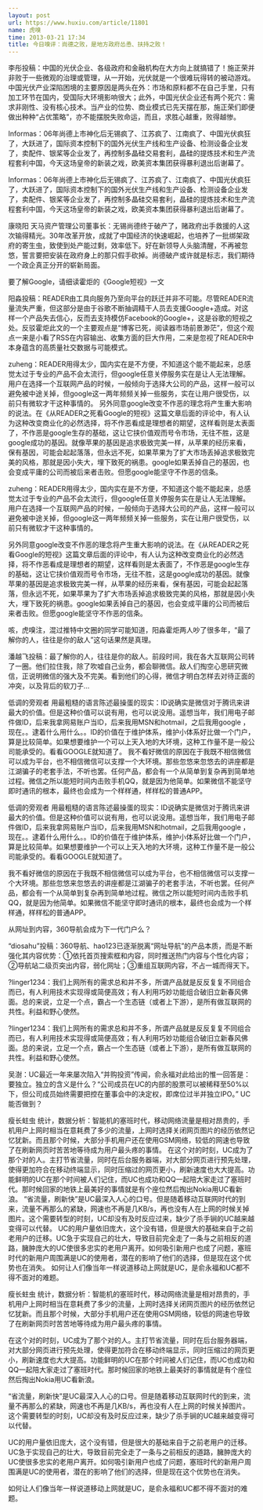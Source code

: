 ```yaml
---
layout: post
url: https://www.huxiu.com/article/11801
name: 虎嗅
time: 2013-03-21 17:34
title: 今日嗅评：尚德之败，是地方政府怂恿、扶持之败！
---
```

李彤投稿：中国的光伏企业、各级政府和金融机构在大方向上就搞错了！施正荣并非败于一些微观的治理或管理，从一开始，光伏就是一个很难玩得转的被动游戏。中国光伏产业深陷困境的主要原因是两头在外：市场和原料都不在自己手里，只有加工环节在国内，受国际大环境影响很大；此外，中国光伏企业还有两个死穴：需求非刚性、没有核心技术。当产业的位势、商业模式已先天摆在那，施正荣们即便做出种种“占优策略”，亦不能摆脱失败命运，而且，求胜心越重，败得越惨。

Informas：06年尚德上市神化后无锡疯了、江苏疯了、江南疯了、中国光伏疯狂了，大跃进了，国际资本控制下的国外光伏生产线和生产设备、检测设备企业发了，卖配件、银桨等企业发了，再控制多晶硅交易套利，晶硅的提炼技术和生产流程套利中国，今天这场皇帝的新装之戏，欧美资本集团获得暴利退出后谢幕了。

Informas：06年尚德上市神化后无锡疯了、江苏疯了、江南疯了、中国光伏疯狂了，大跃进了，国际资本控制下的国外光伏生产线和生产设备、检测设备企业发了，卖配件、银桨等企业发了，再控制多晶硅交易套利，晶硅的提炼技术和生产流程套利中国，今天这场皇帝的新装之戏，欧美资本集团获得暴利退出后谢幕了。

康晓阳 天马资产管理公司董事长：无锡尚德终于破产了，赌政府出手救援的人这次输得精光。30年改革开放，成就了中国经济的快速崛起，也培养了一批绑架政府的寄生虫，致使到处产能过剩，效率低下。好在新领导人头脑清醒，不再被忽悠，誓言要把安装在政府身上的那只假手砍掉。尚德破产或许就是标志，我们期待一个政企真正分开的崭新局面。

要了解Google，请细读霍炬的《Google短视》一文

阳淼投稿：READER由工具向服务乃至向平台的跃迁并非不可能。尽管READER流量流失严重，但这部分是由于谷歌不断抽调精干人员去支援Google+造成。对这样一个产品失去信心，反而去支持模仿Facebook的Google+，这是谷歌的短视之处。反驳霍炬此文的一个主要观点是“博客已死，阅读器市场前景渺茫”，但这个观点一来是小看了RSS在内容输出、收集方面的巨大作用，二来是忽视了READER中本身蕴含的高质量社交数据与可能模式。

zuheng：READER用得太少，国内实在是不方便，不知道这个能不能起来，总感觉太过于专业的产品不会太流行，但google任意关停服务实在是让人无法理解。用户在选择一个互联网产品的时候，一般倾向于选择大公司的产品，这样一般可以避免被中途关掉，但google这一两年频频关掉一些服务，实在让用户很受伤，以前只有微软才干这种事情的。 另外同意google改变不作恶的理念将产生重大影响的说法。在《从READER之死看Google的短视》这篇文章后面的评论中，有人认为这种改变商业化的必然选择，将不作恶看成是理想者的期望，这样看则是太表面了，不作恶是google生存的基础，这让它挟价值观而号令市场，无往不胜，这是google成功的基因。就像苹果的基因是追求极致完美一样，从苹果的经历来看，保有基因，可能会起起落落，但永远不死，如果苹果为了扩大市场丢掉追求极致完美的风格，那就是因小失大，埋下致死的祸患。google如果丢掉自己的基因，也会变成平庸的公司而被后来者击败。但愿google能坚守不作恶的信条。

zuheng：READER用得太少，国内实在是不方便，不知道这个能不能起来，总感觉太过于专业的产品不会太流行，但google任意关停服务实在是让人无法理解。用户在选择一个互联网产品的时候，一般倾向于选择大公司的产品，这样一般可以避免被中途关掉，但google这一两年频频关掉一些服务，实在让用户很受伤，以前只有微软才干这种事情的。

另外同意google改变不作恶的理念将产生重大影响的说法。在《从READER之死看Google的短视》这篇文章后面的评论中，有人认为这种改变商业化的必然选择，将不作恶看成是理想者的期望，这样看则是太表面了，不作恶是google生存的基础，这让它挟价值观而号令市场，无往不胜，这是google成功的基因。就像苹果的基因是追求极致完美一样，从苹果的经历来看，保有基因，可能会起起落落，但永远不死，如果苹果为了扩大市场丢掉追求极致完美的风格，那就是因小失大，埋下致死的祸患。google如果丢掉自己的基因，也会变成平庸的公司而被后来者击败。但愿google能坚守不作恶的信条。

咳，虎嗅注，混过推特中文圈的同学可能知道，阳淼霍炬两人吵了很多年，“最了解你的人，往往是你的敌人”这句话果然是真理。

潘越飞投稿：最了解你的人，往往是你的敌人。前段时间，我在各大互联网公司转了一圈。他们拉住我，除了吹嘘自己业务，都会聊微信。敌人们掏空心思研究微信，正说明微信的强大及不完美。看到他们的心得，微信才明白怎样去对待正面的冲突，以及背后的软刀子…

低调的旁观者 用最粗糙的语言陈述最操蛋的现实：ID说确实是微信对于腾讯来讲最大的价值。但是这种价值可以说有用，也可以说没用。遥想当年，我们用电子邮件做ID，后来我拿网易账户当ID，后来我用MSN和hotmail，之后我用google ，现在。。逮着什么用什么。。ID的价值在于维护体系，维护小体系好比做一个门户，算是比较简单。如果想要维护一个可以上天入地的大环境，这种工作量不是一般公司能承受的。看看GOOGLE就知道了。 我不看好微信的原因在于我既不相信微信可以成为平台，也不相信微信可以支撑一个大环境。那些忽悠来忽悠去的讲座都是江湖骗子的老套手法，不听也罢。任何产品，都会有一个从简单到复杂再到简单地过程。微信之所以能短时间内击败手机QQ，就是因为他简单。如果微信不能坚守即时通讯的根本，最终也会成为一个样样通，样样松的普通APP。

低调的旁观者 用最粗糙的语言陈述最操蛋的现实：ID说确实是微信对于腾讯来讲最大的价值。但是这种价值可以说有用，也可以说没用。遥想当年，我们用电子邮件做ID，后来我拿网易账户当ID，后来我用MSN和hotmail，之后我用google ，现在。。逮着什么用什么。。ID的价值在于维护体系，维护小体系好比做一个门户，算是比较简单。如果想要维护一个可以上天入地的大环境，这种工作量不是一般公司能承受的。看看GOOGLE就知道了。

我不看好微信的原因在于我既不相信微信可以成为平台，也不相信微信可以支撑一个大环境。那些忽悠来忽悠去的讲座都是江湖骗子的老套手法，不听也罢。任何产品，都会有一个从简单到复杂再到简单地过程。微信之所以能短时间内击败手机QQ，就是因为他简单。如果微信不能坚守即时通讯的根本，最终也会成为一个样样通，样样松的普通APP。

从网址到内容，360导航会成为下一代门户么？

“diosahu”投稿：360导航、hao123已逐渐脱离“网址导航”的产品本质，而是不断强化其内容优势：①依托首页搜索框和内容，同时推送热门内容与个性化内容；②导航站二级页突出内容，弱化网址；③重组互联网内容，不占一城而得天下。

?linger1234：我们上网所有的需求总和并不多，所谓产品就是反反复复不同组合而已，有人利用技术实现得或简便高效；有人利用巧妙功能组合破旧立新春风佛面。总的来说，立足一个点，霸占一个生态链（或者上下游），是所有做互联网的共性。利益和野心使然。

?linger1234：我们上网所有的需求总和并不多，所谓产品就是反反复复不同组合而已，有人利用技术实现得或简便高效；有人利用巧妙功能组合破旧立新春风佛面。总的来说，立足一个点，霸占一个生态链（或者上下游），是所有做互联网的共性。利益和野心使然。

吴澍：UC最近一年来屡次陷入“并购投资”传闻，俞永福对此给出的惟一回答是：要独立。独立的含义是什么？“公司成员在UC的内部的股票可以被稀释至50%以下，但公司成员始终需要把控在董事会中的决定权，即席位过半并独立IPO。” UC能否做到？

瘦长蛀虫 统计，数据分析：智能机的塞班时代，移动网络流量是相对昂贵的，手机用户上网时相当在意耗费了多少的流量，上网时选择关闭网页图片的经历依然记忆犹新。而且那个时候，大部分手机用户还在使用GSM网络，较低的网速也导致了在刷新网页时苦苦地等待成为用户最头疼的事情。 在这个对的时刻，UC成为了那个对的人。主打节省流量，同时在后台服务器端，对大部分网页进行预先处理，使得更加符合在移动终端显示，同时压缩过的网页更小，刷新速度也大大提高。功能鲜明的UC在那个时间被人们记住，而UC也成功和QQ一起陪大家走过了塞班时代。那时候回家的地铁上最美好的事情就是有个座位然后掏出Nokia用UC看新浪。 “省流量，刷新快”是UC最深入人心的口号。但是随着移动互联网时代的到来，流量不再那么的紧缺，网速也不再是几KB/s，再也没有人在上网的时候关掉图片。这个需要转型的时刻，UC却没有及时反应过来，缺少了杀手锏的UC越来越变得可以代替。 UC的用户量依旧庞大，这个没有错，但是很大的基础来自于之前老用户的迁移。UC急于实现自己的壮大，导致目前完全走了一条与之前相反的道路，臃肿庞大的UC使很多忠实的老用户离开。如何吸引新用户也成了问题，塞班时代的新用户周围满是UC的使用者，潜在的影响了他们的选择，但是现在这个优势也在消失。 如何让人们像当年一样说道移动上网就是UC，是俞永福和UC都不得不面对的难题。

瘦长蛀虫 统计，数据分析：智能机的塞班时代，移动网络流量是相对昂贵的，手机用户上网时相当在意耗费了多少的流量，上网时选择关闭网页图片的经历依然记忆犹新。而且那个时候，大部分手机用户还在使用GSM网络，较低的网速也导致了在刷新网页时苦苦地等待成为用户最头疼的事情。

在这个对的时刻，UC成为了那个对的人。主打节省流量，同时在后台服务器端，对大部分网页进行预先处理，使得更加符合在移动终端显示，同时压缩过的网页更小，刷新速度也大大提高。功能鲜明的UC在那个时间被人们记住，而UC也成功和QQ一起陪大家走过了塞班时代。那时候回家的地铁上最美好的事情就是有个座位然后掏出Nokia用UC看新浪。

“省流量，刷新快”是UC最深入人心的口号。但是随着移动互联网时代的到来，流量不再那么的紧缺，网速也不再是几KB/s，再也没有人在上网的时候关掉图片。这个需要转型的时刻，UC却没有及时反应过来，缺少了杀手锏的UC越来越变得可以代替。

UC的用户量依旧庞大，这个没有错，但是很大的基础来自于之前老用户的迁移。UC急于实现自己的壮大，导致目前完全走了一条与之前相反的道路，臃肿庞大的UC使很多忠实的老用户离开。如何吸引新用户也成了问题，塞班时代的新用户周围满是UC的使用者，潜在的影响了他们的选择，但是现在这个优势也在消失。

如何让人们像当年一样说道移动上网就是UC，是俞永福和UC都不得不面对的难题。

